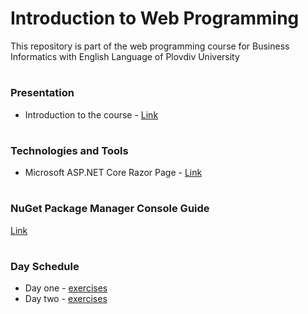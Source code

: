 # Introduction to Web Programming
This repository is part of the web programming course for Business Informatics with English Language of Plovdiv University


# 
### Presentation
* Introduction to the course - [Link](https://github.com/pkyurkchiev/web-programming-biel/blob/master/presentations/Introduction.pdf)


# 
### Technologies and Tools
* Microsoft ASP.NET Core Razor Page - [Link](https://docs.microsoft.com/en-us/aspnet/core/razor-pages/?view=aspnetcore-2.1&tabs=visual-studio)


#
### NuGet Package Manager Console Guide

[Link](https://github.com/pkyurkchiev/web-programming-biel/tree/master/documentations/nuget-console.md)


#
### Day Schedule

* Day one - [exercises](https://github.com/pkyurkchiev/web-programing/tree/master/exercises/day_1/TaskManager)
* Day two - [exercises](https://github.com/pkyurkchiev/web-programing/tree/master/exercises/day_2/TaskManager)